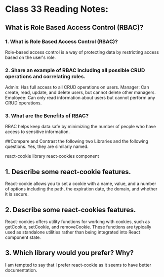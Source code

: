 # Class 33 Reading Notes:

## What is Role Based Access Control (RBAC)?

### 1. What is Role Based Access Control (RBAC)?
Role-based access control is a way of protecting data by restricting access based on the user's role.

### 2. Share an example of RBAC including all possible CRUD operations and correlating roles.
Admin: Has full access to all CRUD operations on users.
Manager: Can create, read, update, and delete users, but cannot delete other managers.
Employee: Can only read information about users but cannot perform any CRUD operations.
### 3. What are the Benefits of RBAC?
RBAC helps keep data safe by minimizing the number of people who have access to sensitive information.

##Compare and Contrast the following two Libraries and the following questions. Yes, they are similarly named.

react-cookie library
react-cookies component

## 1. Describe some react-cookie features.
React-cookie allows you to set a cookie with a name, value, and a number of options including the path, the expiration date, the domain, and whether it is secure.

## 2. Describe some react-cookies features.
React-cookies offers utility functions for working with cookies, such as getCookie, setCookie, and removeCookie. These functions are typically used as standalone utilities rather than being integrated into React component state.

## 3. Which library would you prefer? Why?
I am tempted to say that I prefer react-cookie as it seems to have better documentation.









